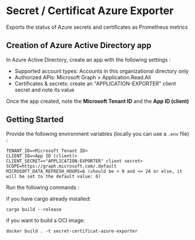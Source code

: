 # Secret / Certificat Azure Exporter

Exports the status of Azure secrets and certificates as Prometheus metrics

## Creation of Azure Active Directory app

In Azure Active Directory, create an app with the following settings :
- Supported account types: Accounts in this organizational directory only
- Authorized APIs: Microsoft Graph > Application.Read.All
- Certificates & secrets: create an "APPLICATION-EXPORTER" client secret and note its value

Once the app created, note the **Microsoft Tenant ID** and the **App ID (client)**

## Getting Started

Provide the following environment variables (locally you can use a `.env` file) :

```
TENANT_ID=<Microsoft Tenant ID>
CLIENT_ID=<App ID (client)>
CLIENT_SECRET=<"APPLICATION-EXPORTER" client secret>
SCOPE=https://graph.microsoft.com/.default
MICROSOFT_DATA_REFRESH_HOURS=6 (should be > 0 and <= 24 or else, it will be set to the default value: 6)
```

Run the following commands :

if you have cargo already installed:
```
cargo build --release
```

if you want to build a OCI image:
```
docker build . -t secret-certificat-azure-exporter
```